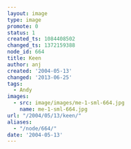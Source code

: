 ```yaml
---
layout: image
type: image
promote: 0
status: 1
created_ts: 1084408502
changed_ts: 1372159388
node_id: 664
title: Keen
author: anj
created: '2004-05-13'
changed: '2013-06-25'
tags:
  - Andy
images:
  - src: image/images/me-1-sml-664.jpg
    name: me-1-sml-664.jpg
url: "/2004/05/13/keen/"
aliases:
  - "/node/664/"
date: '2004-05-13'
---
```


